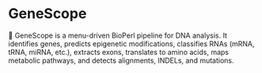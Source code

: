 # GeneScope
🧬 GeneScope is a menu-driven BioPerl pipeline for DNA analysis. It identifies genes, predicts epigenetic modifications, classifies RNAs (mRNA, tRNA, miRNA, etc.), extracts exons, translates to amino acids, maps metabolic pathways, and detects alignments, INDELs, and mutations.
